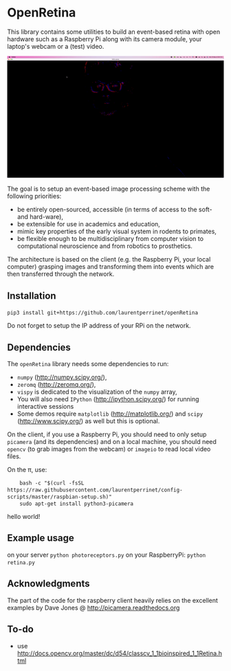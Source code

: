 OpenRetina
==========

This library contains some utilities to build an event-based retina with open hardware such as a Raspberry Pi along with its camera module, your laptop's webcam or a (test) video.

![demo](dev/openRetina.gif)

The goal is to setup an event-based image processing scheme with the following priorities:

- be entirely open-sourced, accessible (in terms of access to the soft- and hard-ware),
- be extensible for use in academics and education,
- mimic key properties of the early visual system in rodents to primates,
- be flexible enough to be multidisciplinary from computer vision to computational neuroscience and from robotics to prosthetics.

The architecture is based on the client (e.g. the Raspberry Pi, your local computer) grasping images and transforming them into events which are then transferred through the network.

Installation
------------

``
	pip3 install git+https://github.com/laurentperrinet/openRetina
``

Do not forget to setup the IP address of your RPi on the network.

Dependencies
-----------

The `openRetina` library needs some dependencies to run:

- ``numpy`` (http://numpy.scipy.org/),
- ``zeromq`` (http://zeromq.org/),
- ``vispy`` is dedicated to the visualization of the `numpy` array,
- You will also need ``IPython`` (http://ipython.scipy.org/) for running interactive sessions
- Some demos require ``matplotlib`` (http://matplotlib.org/) and ``scipy`` (http://www.scipy.org/) as well but this is optional.

On the client, if you use a Raspberry Pi, you should need to only setup ``picamera`` (and its dependencies) and on a local machine, you should need ``opencv`` (to grab images from the webcam) or ``imageio`` to read local video files.

On the π, use:

```
    bash -c "$(curl -fsSL https://raw.githubusercontent.com/laurentperrinet/config-scripts/master/raspbian-setup.sh)"
    sudo apt-get install python3-picamera

```

hello world!

Example usage
-------------

on your server
``
	python photoreceptors.py
``
on your RaspberryPi:
``
	python retina.py
``

Acknowledgments
----------------

The part of the code for the raspberry client heavily relies on the excellent examples by Dave Jones @ http://picamera.readthedocs.org

To-do
-----

* use http://docs.opencv.org/master/dc/d54/classcv_1_1bioinspired_1_1Retina.html
